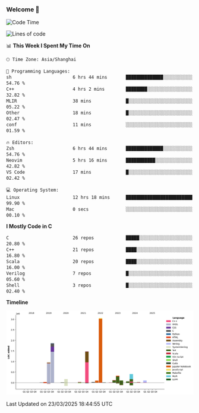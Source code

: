 ### Welcome 👋

<!--START_SECTION:waka-->
![Code Time](http://img.shields.io/badge/Code%20Time-1%2C873%20hrs%2043%20mins-blue)

![Lines of code](https://img.shields.io/badge/From%20Hello%20World%20I%27ve%20Written-8.9%20million%20lines%20of%20code-blue)

📊 **This Week I Spent My Time On** 

```text
🕑︎ Time Zone: Asia/Shanghai

💬 Programming Languages: 
sh                       6 hrs 44 mins       ██████████████░░░░░░░░░░░   54.76 % 
C++                      4 hrs 2 mins        ████████░░░░░░░░░░░░░░░░░   32.82 % 
MLIR                     38 mins             █░░░░░░░░░░░░░░░░░░░░░░░░   05.22 % 
Other                    18 mins             █░░░░░░░░░░░░░░░░░░░░░░░░   02.47 % 
conf                     11 mins             ░░░░░░░░░░░░░░░░░░░░░░░░░   01.59 % 

🔥 Editors: 
Zsh                      6 hrs 44 mins       ██████████████░░░░░░░░░░░   54.76 % 
Neovim                   5 hrs 16 mins       ███████████░░░░░░░░░░░░░░   42.82 % 
VS Code                  17 mins             █░░░░░░░░░░░░░░░░░░░░░░░░   02.42 % 

💻 Operating System: 
Linux                    12 hrs 18 mins      █████████████████████████   99.90 % 
Mac                      0 secs              ░░░░░░░░░░░░░░░░░░░░░░░░░   00.10 % 
```

**I Mostly Code in C** 

```text
C                        26 repos            █████░░░░░░░░░░░░░░░░░░░░   20.80 % 
C++                      21 repos            ████░░░░░░░░░░░░░░░░░░░░░   16.80 % 
Scala                    20 repos            ████░░░░░░░░░░░░░░░░░░░░░   16.00 % 
Verilog                  7 repos             █░░░░░░░░░░░░░░░░░░░░░░░░   05.60 % 
Shell                    3 repos             █░░░░░░░░░░░░░░░░░░░░░░░░   02.40 % 
```



**Timeline**

![Lines of Code chart](https://raw.githubusercontent.com/Bohan-hu/Bohan-hu/master/assets/bar_graph.png)


 Last Updated on 23/03/2025 18:44:55 UTC
<!--END_SECTION:waka-->



